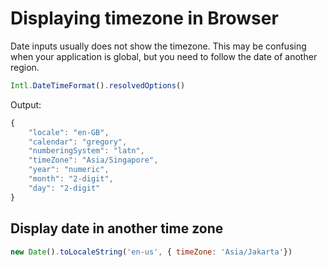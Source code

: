 # Displaying timezone in Browser

Date inputs usually does not show the timezone. This may be confusing when your application is global, but you need to follow the date of another region.

```js
Intl.DateTimeFormat().resolvedOptions()
```

Output:
```js
{
    "locale": "en-GB",
    "calendar": "gregory",
    "numberingSystem": "latn",
    "timeZone": "Asia/Singapore",
    "year": "numeric",
    "month": "2-digit",
    "day": "2-digit"
}
```

## Display date in another time zone

```js
new Date().toLocaleString('en-us', { timeZone: 'Asia/Jakarta'})
```
